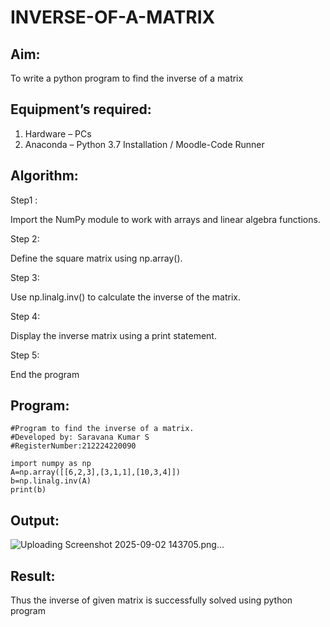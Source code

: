 # INVERSE-OF-A-MATRIX
## Aim:
To write a python program to find the inverse of a matrix
## Equipment’s required:
1. 	Hardware – PCs
2. 	Anaconda – Python 3.7 Installation / Moodle-Code Runner
## Algorithm:
Step1 :

Import the NumPy module to work with arrays and linear algebra functions.

Step 2:

Define the square matrix using np.array().

Step 3:

Use np.linalg.inv() to calculate the inverse of the matrix.

Step 4:

Display the inverse matrix using a print statement.

Step 5:

End the program 

## Program:
```
#Program to find the inverse of a matrix.
#Developed by: Saravana Kumar S
#RegisterNumber:212224220090

import numpy as np
A=np.array([[6,2,3],[3,1,1],[10,3,4]])
b=np.linalg.inv(A)
print(b)
```
## Output:
![Uploading Screenshot 2025-09-02 143705.png…]()

## Result:
Thus the inverse of given matrix is successfully solved using python program

